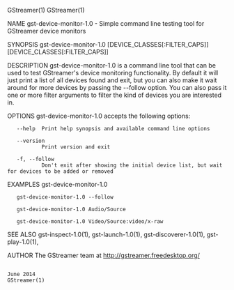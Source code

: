 GStreamer(1)                                                                                                                                                                                     GStreamer(1)

NAME
       gst-device-monitor-1.0 - Simple command line testing tool for GStreamer device monitors

SYNOPSIS
       gst-device-monitor-1.0 [DEVICE_CLASSES[:FILTER_CAPS]] [DEVICE_CLASSES[:FILTER_CAPS]]

DESCRIPTION
       gst-device-monitor-1.0  is  a  command line tool that can be used to test GStreamer's device monitoring functionality. By default it will just print a list of all devices found and exit, but you can
       also make it wait around for more devices by passing the --follow option. You can also pass it one or more filter arguments to filter the kind of devices you are interested in.

OPTIONS
       gst-device-monitor-1.0 accepts the following options:

       --help  Print help synopsis and available command line options

       --version
               Print version and exit

       -f, --follow
               Don't exit after showing the initial device list, but wait for devices to be added or removed

EXAMPLES
       gst-device-monitor-1.0

       gst-device-monitor-1.0 --follow

       gst-device-monitor-1.0 Audio/Source

       gst-device-monitor-1.0 Video/Source:video/x-raw

SEE ALSO
       gst-inspect-1.0(1), gst-launch-1.0(1), gst-discoverer-1.0(1), gst-play-1.0(1),

AUTHOR
       The GStreamer team at http://gstreamer.freedesktop.org/

                                                                                                  June 2014                                                                                      GStreamer(1)
